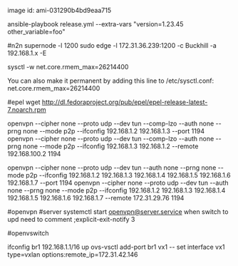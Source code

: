 image id: ami-031290b4bd9eaa715

ansible-playbook release.yml --extra-vars "version=1.23.45 other_variable=foo"

#n2n
supernode -l 1200
sudo edge -l 172.31.36.239:1200 -c Buckhill -a 192.168.1.x -E

sysctl -w net.core.rmem_max=26214400

You can also make it permanent by adding this line to /etc/sysctl.conf:
net.core.rmem_max=26214400

#epel
wget http://dl.fedoraproject.org/pub/epel/epel-release-latest-7.noarch.rpm

openvpn --cipher none --proto udp --dev tun --comp-lzo --auth none --prng none --mode p2p --ifconfig 192.168.1.2 192.168.1.3 --port 1194
openvpn --cipher none --proto udp --dev tun --comp-lzo --auth none --prng none --mode p2p --ifconfig 192.168.1.3 192.168.1.2 --remote 192.168.100.2 1194

openvpn --cipher none --proto udp --dev tun --auth none --prng none --mode p2p --ifconfig 192.168.1.2 192.168.1.3 192.168.1.4 192.168.1.5 192.168.1.6 192.168.1.7 --port 1194
openvpn --cipher none --proto udp --dev tun --auth none --prng none --mode p2p --ifconfig 192.168.1.2 192.168.1.3 192.168.1.4 192.168.1.5 192.168.1.6 192.168.1.7 --remote 172.31.29.76 1194

#openvpn
#server systemctl start openvpn@server.service
when switch to upd need to comment ;explicit-exit-notify 3

#openvswitch

ifconfig br1 192.168.1.1/16 up
ovs-vsctl add-port br1 vx1 -- set interface vx1 type=vxlan options:remote_ip=172.31.42.146
